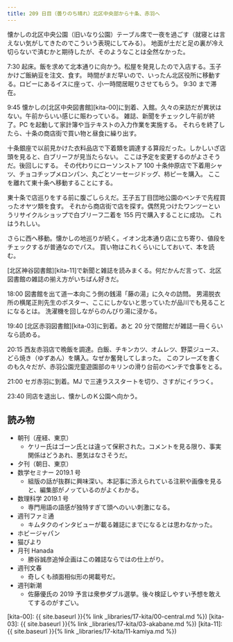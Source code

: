 ```yaml
---
title: 209 日目（曇りのち晴れ）北区中央部から十条、赤羽へ
---
```


懐かしの北区中央公園（旧いなり公園）テーブル席で一夜を過ごす（就寝とは言えない気がしてきたのでこういう表現にしてみる）。
地面が土だと足の裏が冷え切らないで済むかと期待したが、そのようなことは全然なかった。

7:30 起床。飯を求めて北本通りに向かう。松屋を発見したので入店する。玉子かけご飯納豆を注文、食す。
時間がまだ早いので、いったん北区役所に移動する。ロビーにあるイスに座って、小一時間居眠りさせてもらう。
9:30 まで滞在。

9:45 懐かしの[北区中央図書館][kita-00]に到着、入館。久々の来訪だが異状はない。午前からいい感じに賑わっている。
雑誌、新聞をチェックし午前が終了。PC を起動して家計簿や当テキストの入力作業を実施する。
それらを終了したら、十条の商店街で買い物と昼食に繰り出す。

十条銀座で以前見かけた衣料品店で下着類を調達する算段だった。しかしいざ店頭を見ると、白ブリーフが見当たらない。
ここは予定を変更するのがよさそうだ。後回しにする。
その代わりにローソンストア 100 十条仲原店で下着用シャツ、チョコチップメロンパン、丸ごとソーセージドッグ、柿ピーを購入。
ここを離れて東十条へ移動することにする。

東十条で店巡りをする前に腹ごしらえだ。王子五丁目団地公園のベンチで先程買ったオヤツ類を食す。
それから商店街で店を探す。偶然見つけたワンツーというリサイクルショップで白ブリーフ二着を 155 円で購入することに成功。
これはうれしい。

さらに西へ移動。懐かしの地巡りが続く。イオン北本通り店に立ち寄り、値段をチェックするが普通なのでパス。
買い物はこれくらいにしておいて、本を読む。

[北区神谷図書館][kita-11]で新聞と雑誌を読みまくる。何だかんだ言って、北区図書館の雑誌の揃え方がいちばん好きだ。

18:00 図書館を出て道一本向こう側の銭湯「藤の湯」に久々の訪問。
男湯脱衣所の横尾正則先生のポスター、ここにしかないと思っていたが品川でも見ることになるとは。
洗濯機を回しながらのんびり湯に浸かる。

19:40 [北区赤羽図書館][kita-03]に到着。あと 20 分で閉館だが雑誌一冊くらいなら読める。

20:15 西友赤羽店で晩飯を調達。白飯、チキンカツ、オムレツ、野菜ジュース、どら焼き（ゆずあん）を購入。なぜか奮発してしまった。
このフレーズを書くのも久々だが、赤羽公園児童遊園部のキリンの滑り台前のベンチで食事をとる。

21:00 セガ赤羽に到着。MJ で三連ラススタートを切り、さすがにイラつく。

23:40 同店を退出し、懐かしのＫ公園へ向かう。

## 読み物

* 朝刊（産経、東京）
  * ケリー氏はゴーン氏とは違って保釈された。コメントを見る限り、事実関係はどうあれ、悪気はなさそうだ。
* 夕刊（朝日、東京）
* 数学セミナー 2019.1 号
  * 組版の話が抜群に興味深い。本記事に添えられている注釈や画像を見ると、編集部がノッているのがよくわかる。
* 数理科学 2019.1 号
  * 専門用語の語感が独特すぎて頭へのいい刺激になる。
* 週刊ファミ通
  * キムタクのインタビューが載る雑誌にまでになるとは思わなかった。
* ホビージャパン
* 猫びより
* 月刊 Hanada
  * 勝谷誠彦追悼企画はこの雑誌ならではの仕上がり。
* 週刊文春
  * 奇しくも顔面相似形の掲載号だ。
* 週刊新潮
  * 佐藤優氏の 2019 予言は衆参ダブル選挙。後々検証しやすい予想を敢えてするのがすごい。

[kita-00]: {{ site.baseurl }}{% link _libraries/17-kita/00-central.md %})
[kita-03]: {{ site.baseurl }}{% link _libraries/17-kita/03-akabane.md %})
[kita-11]: {{ site.baseurl }}{% link _libraries/17-kita/11-kamiya.md %})
